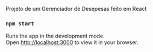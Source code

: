 Projeto de um Gerenciador de Desepesas feito em React

### `npm start`

Runs the app in the development mode.\
Open [http://localhost:3000](http://localhost:3000) to view it in your browser.
